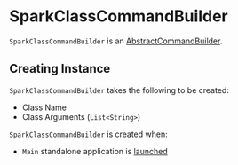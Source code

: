# SparkClassCommandBuilder

`SparkClassCommandBuilder` is an [AbstractCommandBuilder](AbstractCommandBuilder.md).

## Creating Instance

`SparkClassCommandBuilder` takes the following to be created:

* <span id="className"> Class Name
* <span id="classArgs"> Class Arguments (`List<String>`)

`SparkClassCommandBuilder` is created when:

* `Main` standalone application is [launched](Main.md#main)
